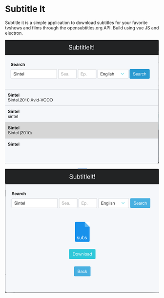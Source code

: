 # Subtitle It
Subtitle it is a simple application to download subtitles for your favorite tvshows and films through the opensubtitles.org API. Build using vue JS and electron.

![image](https://github.com/bertofer/subtitle-it/blob/master/src/resources/promo.png "List of subtitles")

![image](https://github.com/bertofer/subtitle-it/blob/master/src/resources/promo2.png "Download subtitle")
